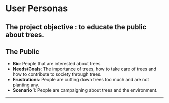 # User Personas

<!-- some introduction -->

## The project objective : to educate the public about trees.

<!-- a persona -->

## The Public

- **Bio**: People that are interested about trees
- **Needs/Goals**: The importance of trees, how to take care of trees and how to
  contribute to society through trees.
- **Frustrations**: People are cutting down trees too much and are not planting
  any.
- **Scenario 1**: People are campaigning about trees and the environment.

---
